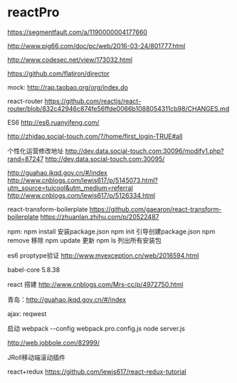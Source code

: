 # reactPro

https://segmentfault.com/a/1190000004177660

http://www.pig66.com/doc/pc/web/2016-03-24/801777.html

http://www.codesec.net/view/173032.html

https://github.com/flatiron/director

mock:
http://rap.taobao.org/org/index.do

react-router
https://github.com/reactjs/react-router/blob/832c42946c874fe56ffde0066b1088054311cb98/CHANGES.md

ES6
http://es6.ruanyifeng.com/

http://zhidao.social-touch.com/?/home/first_login-TRUE#all

个性化运营修改地址
http://dev.data.social-touch.com:30096/modify1.php?rand=87247
http://dev.data.social-touch.com:30095/

http://guahao.jkqd.gov.cn/#/index
http://www.cnblogs.com/lewis617/p/5145073.html?utm_source=tuicool&utm_medium=referral
http://www.cnblogs.com/lewis617/p/5126334.html

react-transform-boilerplate
https://github.com/gaearon/react-transform-boilerplate
https://zhuanlan.zhihu.com/p/20522487


npm:
npm install 安装package.json
npm init 引导创建package.json
npm remove 移除
npm update 更新
npm ls 列出所有安装包

es6 proptype验证
http://www.myexception.cn/web/2016594.html

babel-core 5.8.38

react 搭建 http://www.cnblogs.com/Mrs-cc/p/4972750.html

青岛：http://guahao.jkqd.gov.cn/#/index

ajax: reqwest

启动
webpack --config webpack.pro.config.js
node server.js

http://web.jobbole.com/82999/

JRoll移动端滚动插件

react+redux https://github.com/lewis617/react-redux-tutorial

